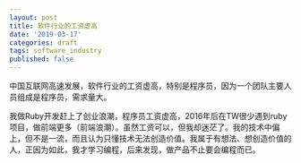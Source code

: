 ```yaml
---
layout: post
title: 软件行业的工资虚高
date: '2019-03-17'
categories: draft
tags: software_industry
published: false
---
```


中国互联网高速发展，软件行业的工资虚高，特别是程序员，因为一个团队主要人员组成是程序员，需求量大。

我做Ruby开发赶上了创业浪潮，程序员工资虚高，2016年后在TW很少遇到ruby项目，做前端更多（前端浪潮）。虽然工资可以，但我却迷茫了。我的技术中偏上，但不是一流，而且认为只懂技术无法创造价值。我属于有想法、想创造价值的人，正因为如此，我才学习编程，后来发现，做产品不止要会编程而已。
